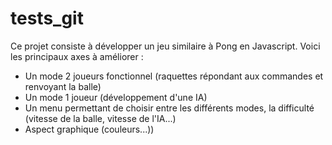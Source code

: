 # tests_git
Ce projet consiste à développer un jeu similaire à Pong en Javascript.
Voici les principaux axes à améliorer :
- Un mode 2 joueurs fonctionnel (raquettes répondant aux commandes et renvoyant la balle)
- Un mode 1 joueur (développement d'une IA)
- Un menu permettant de choisir entre les différents modes, la difficulté (vitesse de la balle, vitesse de l'IA...)
- Aspect graphique (couleurs...))
